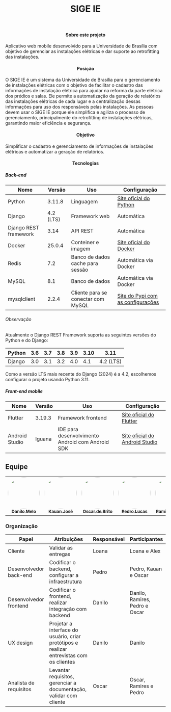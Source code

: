 <h1 align="center">SIGE IE </h1>



<br>
<h4 align="center">Sobre este projeto</h4>

Aplicativo web mobile desenvolvido para a Universidade de Brasília com objetivo de gerenciar as instalações elétricas e dar suporte ao retrofitting das instalações.

<h4 align="center">Posição</h4>
O SIGE IE é um sistema da Universidade de Brasília para o gerenciamento de instalações elétricas com o objetivo de facilitar o cadastro das informações de instalação elétrica para ajudar na reforma da parte elétrica dos prédios e salas. Ele permite a automatização da geração de relatórios das instalações elétricas de cada lugar e a centralização dessas informações para uso dos responsáveis pelas instalações. As pessoas devem usar o SIGE IE porque ele simplifica e agiliza o processo de gerenciamento, principalmente do retrofitting de instalações elétricas, garantindo maior eficiência e segurança.


<h4 align="center">Objetivo</h4>
Simplificar o cadastro e gerenciamento de informações de instalações elétricas e automatizar a geração de relatórios.


<h4 align="center">Tecnologias</h4>

##### Back-end

| Nome              | Versão | Uso               | Configuração                                                            |
|-------------------|--------|-------------------|-------------------------------------------------------------------------|
| Python            | 3.11.8 | Linguagem         | [Site oficial do Python](https://www.python.org/downloads/) |
| Django            | 4.2 (LTS) | Framework web    | Automática                                                              |
| Django REST framework | 3.14 | API REST       | Automática                                                              |
| Docker            | 25.0.4 | Conteiner e imagem | [Site oficial do Docker](https://docs.docker.com/desktop/install/ubuntu/) |
| Redis             | 7.2    | Banco de dados cache para sessão | Automática via Docker                                              |
| MySQL             | 8.1    | Banco de dados   | Automática via Docker                                                   |
| mysqlclient       | 2.2.4  | Cliente para se conectar com MySQL | [Site do Pypi com as configurações](https://pypi.org/project/mysqlclient/) |

###### Observação

Atualmente o Django REST Framework suporta as seguintes versões do Python e do Django:

| Python | 3.6 | 3.7 | 3.8 | 3.9 | 3.10 | 3.11 |
|--------|-----|-----|-----|-----|------|------|
| Django | 3.0 | 3.1 | 3.2 | 4.0 | 4.1  | 4.2 (LTS) |

Como a versão LTS mais recente do Django (2024) é a 4.2, escolhemos configurar o projeto usando Python 3.11.

##### Front-end mobile

| Nome          | Versão | Uso                | Configuração                                                 |
|---------------|--------|--------------------|--------------------------------------------------------------|
| Flutter       | 3.19.3 | Framework frontend | [Site oficial do Flutter](https://docs.flutter.dev/get-started/install/linux) |
| Android Studio| Iguana | IDE para desenvolvimento Android com Android SDK | [Site oficial do Android Studio](https://developer.android.com/studio/index.html) |

## Equipe

<table>
  <tr>    <td align="center"><a href="https://github.com/EngDann"><img style="border-radius: 50%;" src="https://avatars.githubusercontent.com/u/137555908?v=4" width="100px;" alt=""/><br /><sub><b>Danilo Melo</b></sub></a><br />
    <td align="center"><a href="https://github.com/kauan2872"><img style="border-radius: 50%;" src="https://avatars.githubusercontent.com/u/103394028?v=4" width="100px;" alt=""/><br /><sub><b>Kauan José</b></sub></a><br />
     <td align="center"><a href="https://github.com/OscarDeBrito"><img style="border-radius: 50%;" src="https://avatars.githubusercontent.com/u/98489703?v=4" width="100px;" alt=""/><br /><sub><b>Oscar de Brito</b></sub></a><br />
    <td align="center"><a href="https://github.com/AlefMemTav"><img style="border-radius: 50%;" src="https://avatars.githubusercontent.com/u/97984278?v=4" width="100px;" alt=""/><br /><sub><b>Pedro Lucas</b></sub></a><br />
    <td align="center"><a href="https://github.com/ramires31"><img style="border-radius: 50%;" src="https://avatars.githubusercontent.com/u/139188097?v=4" width="100px;" alt=""/><br /><sub><b>Ramires Rocha</b></sub></a><br /><a href="Link git" title="Rocketseat"></a></td>
  </tr>
</table>


### Organização

| Papel | Atribuições | Responsável | Participantes |
| --- | --- | --- | --- |
| Cliente | Validar as entregas | Loana | Loana e Alex |
| Desenvolvedor back-end | Codificar o backend, configurar a infraestrutura | Pedro | Pedro, Kauan e Oscar |
| Desenvolvedor frontend | Codificar o frontend, realizar integração com backend | Danilo | Danilo, Ramires, Pedro e Oscar |
| UX design | Projetar a interface do usuário, criar protótipos e realizar entrevistas com os clientes | Danilo | Danilo |
| Analista de requisitos | Levantar requisitos, gerenciar a documentação, validar com cliente | Oscar | Oscar, Ramires e Pedro |